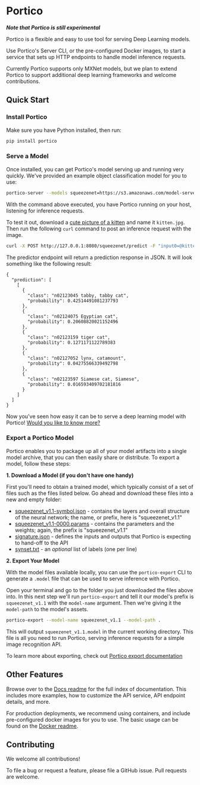 Portico
=======

**_Note that Portico is still experimental_**

Portico is a flexible and easy to use tool for serving Deep Learning models.

Use Portico's Server CLI, or the pre-configured Docker images, to start a service that sets up HTTP endpoints to handle model inference requests.

Currently Portico supports only MXNet models, but we plan to extend Portico to support additional deep learning frameworks and welcome contributions.


## Quick Start

### Install Portico

Make sure you have Python installed, then run:

```bash
pip install portico
```

### Serve a Model

Once installed, you can get Portico's model serving up and running very quickly. We've provided an example object classification model for you to use:
```bash
portico-server --models squeezenet=https://s3.amazonaws.com/model-server/models/squeezenet_v1.1/squeezenet_v1.1.model
```

With the command above executed, you have Portico running on your host, listening for inference requests.

To test it out, download a [cute picture of a kitten](https://www.google.com/search?q=cute+kitten&tbm=isch&hl=en&cr=&safe=images) and name it `kitten.jpg`. Then run the following `curl` command to post an inference request with the image.

```bash
curl -X POST http://127.0.0.1:8080/squeezenet/predict -F "input0=@kitten.jpg"
```

The predictor endpoint will return a prediction response in JSON. It will look something like the following result:

```
{
  "prediction": [
    [
      {
        "class": "n02123045 tabby, tabby cat",
        "probability": 0.42514491081237793
      },
      {
        "class": "n02124075 Egyptian cat",
        "probability": 0.20608820021152496
      },
      {
        "class": "n02123159 tiger cat",
        "probability": 0.1271171122789383
      },
      {
        "class": "n02127052 lynx, catamount",
        "probability": 0.04275566339492798
      },
      {
        "class": "n02123597 Siamese cat, Siamese",
        "probability": 0.016593409702181816
      }
    ]
  ]
}
```

Now you've seen how easy it can be to serve a deep learning model with Portico! [Would you like to know more?](docs/server.md)


### Export a Portico Model

Portico enables you to package up all of your model artifacts into a single model archive, that you can then easily share or distribute. To export a model, follow these steps:

**1. Download a Model (if you don't have one handy)**

First you'll need to obtain a trained model, which typically consist of a set of files such as the files listed below. Go ahead and download these files into a new and empty folder:

* [squeezenet_v1.1-symbol.json](https://s3.amazonaws.com/model-server/models/model-example/squeezenet_v1.1-symbol.json) - contains the layers and overall structure of the neural network; the name, or prefix, here is "squeezenet_v1.1"
* [squeezenet_v1.1-0000.params](https://s3.amazonaws.com/model-server/models/model-example/squeezenet_v1.1-0000.params) - contains the parameters and the weights; again, the prefix is "squeezenet_v1.1"
* [signature.json](https://s3.amazonaws.com/model-server/models/model-example/signature.json) - defines the inputs and outputs that Portico is expecting to hand-off to the API
* [synset.txt](https://s3.amazonaws.com/model-server/models/model-example/synset.txt) - an *optional* list of labels (one per line)


**2. Export Your Model**

With the model files available locally, you can use the `portico-export` CLI to generate a `.model` file that can be used to serve inference with Portico.

Open your terminal and go to the folder you just downloaded the files above into. In this next step we'll run `portico-export` and tell it our model's prefix is `squeezenet_v1.1` with the `model-name` argument. Then we're giving it the `model-path` to the model's assets.

```bash
portico-export --model-name squeezenet_v1.1 --model-path .
```

This will output `squeezenet_v1.1.model` in the current working directory. This file is all you need to run Portico, serving inference requests for a simple image recognition API.

To learn more about exporting, check out [Portico export documentation](docs/export.md)


## Other Features

Browse over to the [Docs readme](docs/README.md) for the full index of documentation. This includes more examples, how to customize the API service, API endpoint details, and more.

For production deployments, we recommend using containers, and include pre-configured docker images for you to use. The basic usage can be found on the [Docker readme](docker/README.md).

## Contributing

We welcome all contributions!

To file a bug or request a feature, please file a GitHub issue. Pull requests are welcome.
